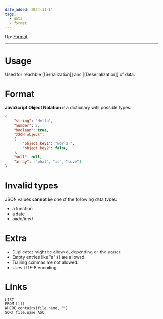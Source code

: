 ```yaml
---
date_added: 2024-11-14
tags:
  - data
  - format
---
```

Up: [Format](Format.md)
___
# Usage
Used for readable [[Serialization]] and [[Deserialization]] of data.
# Format
**JavaScript Object Notation** is a dictionary with possible types:
```JSON
{
	"string": "Hello",
	"number": 2,
	"boolean": true,
	"JSON object": 
	{
		"object key1": "world!",
		"object key2": false,
	},
	"null": null,
	"array": ["what", "is", "love"]
}
```
# Invalid types
JSON values **cannot** be one of the following data types:
- a function
- a date
- _undefined_
# Extra
* Duplicates might be allowed, depending on the parser.
* Empty entries like "a":{} are allowed.
* Trailing commas are not allowed.
* Uses UTF-8 encoding.
# Links
```dataview
LIST
FROM [[]]
WHERE contains(file.name, "")
SORT file.name ASC
```
